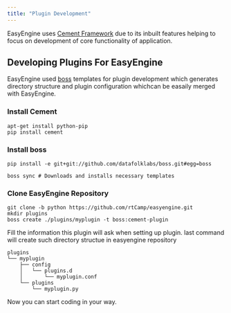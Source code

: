 ```yaml
---
title: "Plugin Development"
---
```


EasyEngine uses [Cement Framework]() due to its inbuilt features helping to focus on development of core functionality of application.

## Developing Plugins For EasyEngine

EasyEngine used [boss]() templates for plugin development which generates directory structure and plugin configuration whichcan be easaily merged with EasyEngine.

### Install Cement

    apt-get install python-pip
    pip install cement

### Install boss

    pip install -e git+git://github.com/datafolklabs/boss.git#egg=boss

    boss sync # Downloads and installs necessary templates

### Clone EasyEngine Repository

    git clone -b python https://github.com/rtCamp/easyengine.git
    mkdir plugins
    boss create ./plugins/myplugin -t boss:cement-plugin

Fill the information this plugin will ask when setting up plugin.
last command will create such directory structue in easyengine repository


    plugins
    └── myplugin
        ├── config
        │   └── plugins.d
        │       └── myplugin.conf
        └── plugins
            └── myplugin.py

Now you can start coding in your way.
